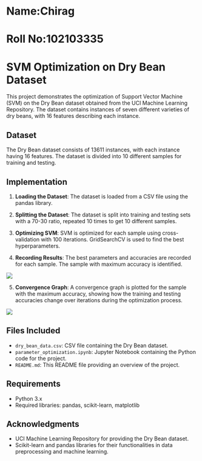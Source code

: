 # Name:Chirag
# Roll No:102103335
# SVM Optimization on Dry Bean Dataset

This project demonstrates the optimization of Support Vector Machine (SVM) on the Dry Bean dataset obtained from the UCI Machine Learning Repository. The dataset contains instances of seven different varieties of dry beans, with 16 features describing each instance.

## Dataset

The Dry Bean dataset consists of 13611 instances, with each instance having 16 features. The dataset is divided into 10 different samples for training and testing.

## Implementation

1. **Loading the Dataset**: The dataset is loaded from a CSV file using the pandas library.

2. **Splitting the Dataset**: The dataset is split into training and testing sets with a 70-30 ratio, repeated 10 times to get 10 different samples.

3. **Optimizing SVM**: SVM is optimized for each sample using cross-validation with 100 iterations. GridSearchCV is used to find the best hyperparameters.

4. **Recording Results**: The best parameters and accuracies are recorded for each sample. The sample with maximum accuracy is identified.

<img src="https://github.com/Chirag230/Parameter-Optimization/assets/108383033/9d4e6750-2114-410c-90f6-be6c4344f82a">



5. **Convergence Graph**: A convergence graph is plotted for the sample with the maximum accuracy, showing how the training and testing accuracies change over iterations during the optimization process.

<img src="https://github.com/Chirag230/Parameter-Optimization/assets/108383033/29aa18a7-7129-4d35-bc32-f7d7043ec53d">



## Files Included

- `dry_bean_data.csv`: CSV file containing the Dry Bean dataset.
- `parameter_optimization.ipynb`: Jupyter Notebook containing the Python code for the project.
- `README.md`: This README file providing an overview of the project.

## Requirements

- Python 3.x
- Required libraries: pandas, scikit-learn, matplotlib

## Acknowledgments

- UCI Machine Learning Repository for providing the Dry Bean dataset.
- Scikit-learn and pandas libraries for their functionalities in data preprocessing and machine learning.
